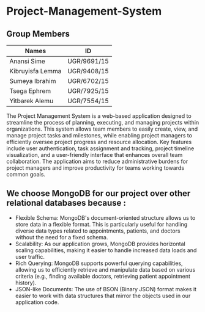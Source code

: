 # Project-Management-System

## Group Members

| Names                         |     ID      |
| ----------------------------- | ----------- |
| Anansi Sime                   | UGR/9691/15 |
| Kibruyisfa Lemma              | UGR/9408/15 |
| Sumeya Ibrahim                | UGR/6702/15 |
| Tsega Ephrem                  | UGR/7925/15 |
| Yitbarek Alemu                | UGR/7554/15 |

The Project Management System is a web-based application designed to streamline the process of planning, executing, and managing projects within organizations. This system allows team members to easily create, view, and manage project tasks and milestones, while enabling project managers to efficiently oversee project progress and resource allocation. Key features include user authentication, task assignment and tracking, project timeline visualization, and a user-friendly interface that enhances overall team collaboration. The application aims to reduce administrative burdens for project managers and improve productivity for teams working towards common goals.


## We choose MongoDB for our project over other relational databases because : 

  - Flexible Schema: MongoDB's document-oriented structure allows us to store data in a flexible format. This is particularly useful for handling diverse data types related to appointments,     patients, and doctors without the need for a fixed schema.
  - Scalability: As our application grows, MongoDB provides horizontal scaling capabilities, making it easier to handle increased data loads and user traffic.
  - Rich Querying: MongoDB supports powerful querying capabilities, allowing us to efficiently retrieve and manipulate data based on various criteria (e.g., finding available doctors, retrieving patient appointment history).
  - JSON-like Documents: The use of BSON (Binary JSON) format makes it easier to work with data structures that mirror the objects used in our application code.


